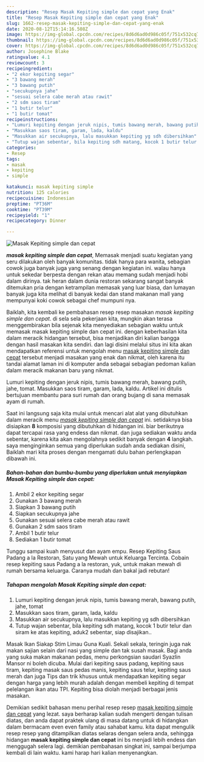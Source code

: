 ```yaml
---
description: "Resep Masak Kepiting simple dan cepat yang Enak"
title: "Resep Masak Kepiting simple dan cepat yang Enak"
slug: 1662-resep-masak-kepiting-simple-dan-cepat-yang-enak
date: 2020-08-12T15:14:16.508Z
image: https://img-global.cpcdn.com/recipes/8d6d6ad0d986c05f/751x532cq70/masak-kepiting-simple-dan-cepat-foto-resep-utama.jpg
thumbnail: https://img-global.cpcdn.com/recipes/8d6d6ad0d986c05f/751x532cq70/masak-kepiting-simple-dan-cepat-foto-resep-utama.jpg
cover: https://img-global.cpcdn.com/recipes/8d6d6ad0d986c05f/751x532cq70/masak-kepiting-simple-dan-cepat-foto-resep-utama.jpg
author: Josephine Blake
ratingvalue: 4.1
reviewcount: 3
recipeingredient:
- "2 ekor kepiting segar"
- "3 bawang merah"
- "3 bawang putih"
- "secukupnya jahe"
- "sesuai selera cabe merah atau rawit"
- "2 sdm saos tiram"
- "1 butir telur"
- "1 butir tomat"
recipeinstructions:
- "Lumuri kepiting dengan jeruk nipis, tumis bawang merah, bawang putih, jahe, tomat"
- "Masukkan saos tiram, garam, lada, kaldu"
- "Masukkan air secukupnya, lalu masukkan kepiting yg sdh dibersihkan"
- "Tutup wajan sebentar, bila kepiting sdh matang, kocok 1 butir telur dan siram ke atas kepiting, aduk2 sebentar, siap disajikan.."
categories:
- Resep
tags:
- masak
- kepiting
- simple

katakunci: masak kepiting simple 
nutrition: 125 calories
recipecuisine: Indonesian
preptime: "PT36M"
cooktime: "PT39M"
recipeyield: "1"
recipecategory: Dinner

---
```



![Masak Kepiting simple dan cepat](https://img-global.cpcdn.com/recipes/8d6d6ad0d986c05f/751x532cq70/masak-kepiting-simple-dan-cepat-foto-resep-utama.jpg)

<b><i>masak kepiting simple dan cepat</i></b>, Memasak menjadi suatu kegiatan yang seru dilakukan oleh banyak komunitas. tidak hanya para wanita, sebagian cowok juga banyak juga yang senang dengan kegiatan ini. walau hanya untuk sekedar berpesta dengan rekan atau memang sudah menjadi hobi dalam dirinya. tak heran dalam dunia restoran sekarang sangat banyak ditemukan pria dengan ketrampilan memasak yang luar biasa, dan lumayan banyak juga kita melihat di banyak kedai dan stand makanan mall yang mempunyai koki cowok sebagai chef mumpuni nya.

Baiklah, kita kembali ke pembahasan resep resep masakan <i>masak kepiting simple dan cepat</i>. di sela sela pekerjaan kita, mungkin akan terasa menggembirakan bila sejenak kita menyediakan sebagian waktu untuk memasak masak kepiting simple dan cepat ini. dengan keberhasilan kita dalam meracik hidangan tersebut, bisa menjadikan diri kalian bangga dengan hasil masakan kita sendiri. dan lagi disini melalui situs ini kita akan mendapatkan referensi untuk mengolah menu <u>masak kepiting simple dan cepat</u> tersebut menjadi masakan yang enak dan nikmat, oleh karena itu tandai alamat laman ini di komputer anda sebagai sebagian pedoman kalian dalam meracik makanan baru yang nikmat.

Lumuri kepiting dengan jeruk nipis, tumis bawang merah, bawang putih, jahe, tomat. Masukkan saos tiram, garam, lada, kaldu. Artikel ini ditulis bertujuan membantu para suri rumah dan orang bujang di sana memasak ayam di rumah.


Saat ini langsung saja kita mulai untuk mencari alat alat yang dibutuhkan dalam meracik menu <u><i>masak kepiting simple dan cepat</i></u> ini. setidaknya bisa disiapkan <b>8</b> komposisi yang dibutuhkan di hidangan ini. biar berikutnya dapat tercapai rasa yang endess dan nikmat. dan juga sediakan waktu anda sebentar, karena kita akan mengolahnya sedikit banyak dengan <b>4</b> langkah. saya menginginkan semua yang diperlukan sudah anda sediakan disini, Baiklah mari kita proses dengan mengamati dulu bahan perlengkapan dibawah ini.

<!--inarticleads1-->

##### Bahan-bahan dan bumbu-bumbu yang diperlukan untuk menyiapkan Masak Kepiting simple dan cepat:

1. Ambil 2 ekor kepiting segar
1. Gunakan 3 bawang merah
1. Siapkan 3 bawang putih
1. Siapkan secukupnya jahe
1. Gunakan sesuai selera cabe merah atau rawit
1. Gunakan 2 sdm saos tiram
1. Ambil 1 butir telur
1. Sediakan 1 butir tomat


Tunggu sampai kuah menyusut dan ayam empu. Resep Kepiting Saus Padang a la Restoran, Satu yang Mewah untuk Keluarga Tercinta. Cobain resep kepiting saus Padang a la restoran, yuk, untuk makan mewah di rumah bersama keluarga. Caranya mudah dan bakal jadi rebutan! 

<!--inarticleads2-->

##### Tahapan mengolah Masak Kepiting simple dan cepat:

1. Lumuri kepiting dengan jeruk nipis, tumis bawang merah, bawang putih, jahe, tomat
1. Masukkan saos tiram, garam, lada, kaldu
1. Masukkan air secukupnya, lalu masukkan kepiting yg sdh dibersihkan
1. Tutup wajan sebentar, bila kepiting sdh matang, kocok 1 butir telur dan siram ke atas kepiting, aduk2 sebentar, siap disajikan..


Masak Ikan Siakap Stim Limau Guna Kuali. Sekali sekala, teringin juga nak makan sajian selain dari nasi yang simple dan tak susah masak. Bagi anda yang suka makan makanan pedas, menu perkongsian saudari Syazlin Mansor ni boleh dicuba. Mulai dari kepiting saus padang, kepiting saus tiram, kepiting masak saus pedas manis, kepiting saus telur, kepiting saus merah dan juga Tips dan trik khusus untuk mendapatkan kepiting segar dengan harga yang lebih murah adalah dengan membeli kepiting di tempat pelelangan ikan atau TPI. Kepiting bisa diolah menjadi berbagai jenis masakan. 

Demikian sedikit bahasan menu perihal resep resep <u>masak kepiting simple dan cepat</u> yang lezat. saya berharap kalian sudah mengerti dengan tulisan diatas, dan anda dapat praktek ulang di masa datang untuk di hidangkan dalam bermacam even even family atau sahabat kamu. kita dapat mengulik resep resep yang ditampilkan diatas selaras dengan selera anda, sehingga hidangan <b>masak kepiting simple dan cepat</b> ini bs menjadi lebih endess dan menggugah selera lagi. demikian pembahasan singkat ini, sampai berjumpa kembali di lain waktu. kami harap hari kalian menyenangkan.
